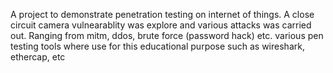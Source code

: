 A project to demonstrate penetration testing on internet of things. A close circuit camera vulnearablity was explore and various attacks was carried out. Ranging from mitm, ddos, brute force (password hack) etc.
various pen testing tools where use for this educational purpose such as wireshark, ethercap, etc

